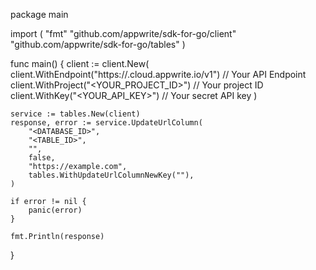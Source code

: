 package main

import (
    "fmt"
    "github.com/appwrite/sdk-for-go/client"
    "github.com/appwrite/sdk-for-go/tables"
)

func main() {
    client := client.New(
        client.WithEndpoint("https://<REGION>.cloud.appwrite.io/v1") // Your API Endpoint
        client.WithProject("<YOUR_PROJECT_ID>") // Your project ID
        client.WithKey("<YOUR_API_KEY>") // Your secret API key
    )

    service := tables.New(client)
    response, error := service.UpdateUrlColumn(
        "<DATABASE_ID>",
        "<TABLE_ID>",
        "",
        false,
        "https://example.com",
        tables.WithUpdateUrlColumnNewKey(""),
    )

    if error != nil {
        panic(error)
    }

    fmt.Println(response)
}
